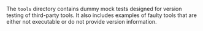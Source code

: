 The `tools` directory contains dummy mock tests designed for version testing of third-party tools. It also includes examples of faulty tools that are either not executable or do not provide version information.
